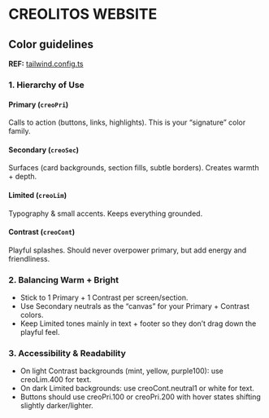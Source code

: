 # CREOLITOS WEBSITE

## Color guidelines
**REF:** [tailwind.config.ts](/tailwind.config.ts)

### 1. Hierarchy of Use

#### Primary (`creoPri`)
Calls to action (buttons, links, highlights). This is your “signature” color family.

#### Secondary (`creoSec`)
Surfaces (card backgrounds, section fills, subtle borders). Creates warmth + depth.

#### Limited (`creoLim`)
Typography & small accents. Keeps everything grounded.

#### Contrast (`creoCont`)
Playful splashes. Should never overpower primary, but add energy and friendliness.

### 2. Balancing Warm + Bright

- Stick to 1 Primary + 1 Contrast per screen/section.
- Use Secondary neutrals as the “canvas” for your Primary + Contrast colors.
- Keep Limited tones mainly in text + footer so they don’t drag down the playful feel.

### 3. Accessibility & Readability

- On light Contrast backgrounds (mint, yellow, purple100): use creoLim.400 for text.
- On dark Limited backgrounds: use creoCont.neutral1 or white for text.
- Buttons should use creoPri.100 or creoPri.200 with hover states shifting slightly darker/lighter.